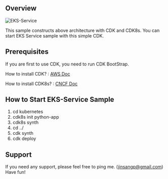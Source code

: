 ## Overview

![EKS-Service](https://d1zrwss8zuawdm.cloudfront.net/cdk-eks-service.png)

This sample constructs above architecture with CDK and CDK8s.
You can start EKS Service sample with this simple CDK.

## Prerequisites

If you are first to use CDK, you need to run CDK BootStrap.

How to install CDK?
 : [AWS Doc](https://docs.aws.amazon.com/cdk/v2/guide/getting_started.html)

How to install CDK8s?
 : [CNCF Doc](https://cdk8s.io/)

## How to Start EKS-Service Sample

1. cd kubernetes
2. cdk8s init python-app
3. cdk8s synth
4. cd ../
5. cdk synth
6. cdk deploy

## Support

If you need any support, please feel free to ping me. (jinsangp@gmail.com)
Have fun!